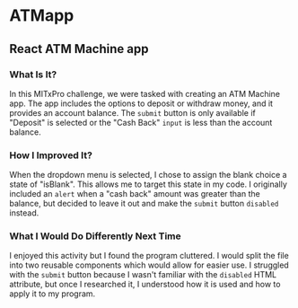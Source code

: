 # ATMapp
## React ATM Machine app

### What Is It?
In this MITxPro challenge, we were tasked with creating an ATM Machine app. The app includes the options to deposit or withdraw money, and it provides an account balance. The `submit` button is only available if "Deposit" is selected or the "Cash Back" `input` is less than the account balance. 

### How I Improved It?
When the dropdown menu is selected, I chose to assign the blank choice a state of "isBlank". This allows me to target this state in my code. I originally included an `alert` when a "cash back" amount was greater than the balance, but decided to leave it out and make the `submit` button `disabled` instead. 

### What I Would Do Differently Next Time
I enjoyed this activity but I found the program cluttered. I would split the file into two reusable components which would allow for easier use. I struggled with the `submit` button because I wasn't familiar with the `disabled` HTML attribute, but once I researched it, I understood how it is used and how to apply it to my program.